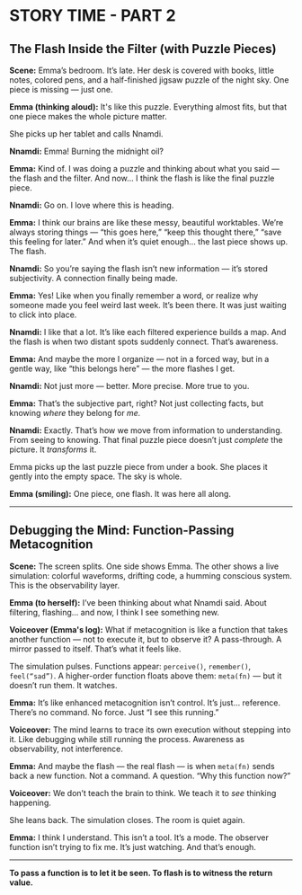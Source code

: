 # STORY TIME - PART 2

## The Flash Inside the Filter (with Puzzle Pieces)

**Scene:** Emma’s bedroom. It’s late. Her desk is covered with books, little notes, colored pens, and a half-finished jigsaw puzzle of the night sky. One piece is missing — just one.

**Emma (thinking aloud):** It's like this puzzle. Everything almost fits, but that one piece makes the whole picture matter.

She picks up her tablet and calls Nnamdi.

**Nnamdi:** Emma! Burning the midnight oil?

**Emma:** Kind of. I was doing a puzzle and thinking about what you said — the flash and the filter. And now\... I think the flash is like the final puzzle piece.

**Nnamdi:** Go on. I love where this is heading.

**Emma:** I think our brains are like these messy, beautiful worktables. We’re always storing things — “this goes here,” “keep this thought there,” “save this feeling for later.” And when it’s quiet enough… the last piece shows up. The flash.

**Nnamdi:** So you’re saying the flash isn’t new information — it’s stored subjectivity. A connection finally being made.

**Emma:** Yes! Like when you finally remember a word, or realize why someone made you feel weird last week. It’s been there. It was just waiting to click into place.

**Nnamdi:** I like that a lot. It’s like each filtered experience builds a map. And the flash is when two distant spots suddenly connect. That’s awareness.

**Emma:** And maybe the more I organize — not in a forced way, but in a gentle way, like “this belongs here” — the more flashes I get.

**Nnamdi:** Not just more — better. More precise. More true to you.

**Emma:** That’s the subjective part, right? Not just collecting facts, but knowing *where* they belong for *me.*

**Nnamdi:** Exactly. That’s how we move from information to understanding. From seeing to knowing. That final puzzle piece doesn’t just *complete* the picture. It *transforms* it.

Emma picks up the last puzzle piece from under a book. She places it gently into the empty space. The sky is whole.

**Emma (smiling):** One piece, one flash. It was here all along.

---

## Debugging the Mind: Function-Passing Metacognition

**Scene:** The screen splits. One side shows Emma. The other shows a live simulation: colorful waveforms, drifting code, a humming conscious system. This is the observability layer.

**Emma (to herself):** I’ve been thinking about what Nnamdi said. About filtering, flashing… and now, I think I see something new.

**Voiceover (Emma's log):** What if metacognition is like a function that takes another function — not to execute it, but to observe it? A pass-through. A mirror passed to itself. That’s what it feels like.

The simulation pulses. Functions appear: `perceive()`, `remember()`, `feel(“sad”)`. A higher-order function floats above them: `meta(fn)` — but it doesn’t run them. It watches.

**Emma:** It’s like enhanced metacognition isn’t control. It’s just… reference. There’s no command. No force. Just “I see this running.”

**Voiceover:** The mind learns to trace its own execution without stepping into it. Like debugging while still running the process. Awareness as observability, not interference.

**Emma:** And maybe the flash — the real flash — is when `meta(fn)` sends back a new function. Not a command. A question. “Why this function now?”

**Voiceover:** We don’t teach the brain to think. We teach it to *see* thinking happening.

She leans back. The simulation closes. The room is quiet again.

**Emma:** I think I understand. This isn’t a tool. It’s a mode. The observer function isn’t trying to fix me. It’s just watching. And that’s enough.

---

**To pass a function is to let it be seen. To flash is to witness the return value.**
